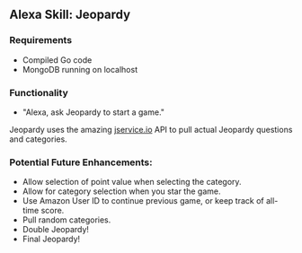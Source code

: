 ## Alexa Skill: Jeopardy

### Requirements
* Compiled Go code
* MongoDB running on localhost

### Functionality
* "Alexa, ask Jeopardy to start a game."

Jeopardy uses the amazing [jservice.io](http://jservice.io) API to pull actual Jeopardy questions and categories.

### Potential Future Enhancements:
* Allow selection of point value when selecting the category.
* Allow for category selection when you star the game.
* Use Amazon User ID to continue previous game, or keep track of all-time score.
* Pull random categories.
* Double Jeopardy!
* Final Jeopardy!
